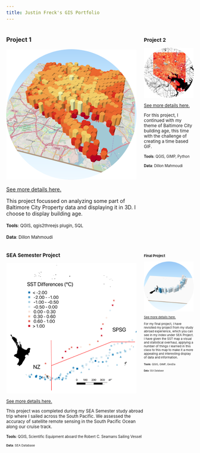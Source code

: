 ```yaml
---
title: Justin Freck's GIS Portfolio
---
```

<!--This is the first row of projects -->
<div style="display:table-row; width:100%; table-layout: fixed">
<div style="display: table-cell; width:370px; margin-right:3px" markdown="1">

### Project 1 

![Project1Teaser](project1/Project1Teaser.PNG)

[See more details here.](https://jfreck.github.io/project1/project1.html)

This project focussed on analyzing some part of Baltimore City Property data and displaying it in 3D. I choose to display building age.

<small>__Tools__: QGIS, qgis2threejs plugin, SQL</small>

<small>__Data__: 
Dillon Mahmoudi

</div>

<div style="display: table-cell; width:370px" markdown="1">

### Project 2

![Project2Teaser](project2/Project2Teaser.png)

[See more details here.](https://jfreck.github.io/project2/project2.html)

For this project, I continued with my theme of Baltimore City building age, this time with the challenge of creating a time based GIF.

<small>__Tools__: QGIS, GIMP, Python</small>

<small>__Data__:
Dillon Mahmoudi</small>

</div>
</div>
<!--This is the second row of projects -->
<div style="display:table-row; width:100%; table-layout: fixed">
<div style="display: table-cell; width:370px; margin-right:3px" markdown="1">

### SEA Semester Project

![SEAProjectTeaser](SEAproject/SEAProjectTeaser.png)

[See more details here.](https://jfreck.github.io/SEAproject/SEAproject.html)

This project was completed during my SEA Semester study abroad trip where I sailed across the South Pacific. We assessed the accuracy of satellite remote sensing in the South Pacific Ocean along our cruise track.

<small>__Tools__: QGIS, Scientific Equipment aboard the Robert C. Seamans Sailing Vessel

<small>__Data__:
SEA Database

</div>

<div style="display: table-cell; width:370px" markdown="1">

### Final Project 

![finalteaser](finalproject/finalteaser.png)

[See more details here.](https://jfreck.github.io/finalproject/finalproject.html)

For my final project, I have revisited my project from my study abroad experience, which you can see in my index under SEA Project. I have given the SST map a visual and statistical overhaul, applying a number of things I learned in this class to this map to make it a more appealing and interesting display of data and information.

<small>__Tools__: QGIS, GIMP, GeoDa

<small>__Data__: 
SEA Database

</div>
</div>
